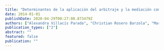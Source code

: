 ```yaml
---
title: "Determinantes de la aplicación del arbitraje y la mediación como vías alternativas de solución de conflictos por parte de los abogados que ejercen en Guayaquil"
date: 2014-01-01
publishDate: 2020-04-29T00:27:00.873479Z
authors: ["Alexandra Villacís Parada", "Christian Rosero Barzola", "Marco Faytong Haro"]
publication_types: ["2"]
abstract: ""
featured: false
publication: ""
---
```


